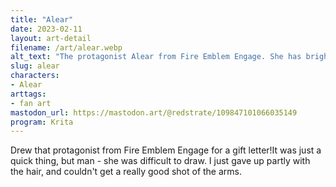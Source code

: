 ```yaml
---
title: "Alear"
date: 2023-02-11
layout: art-detail
filename: /art/alear.webp
alt_text: "The protagonist Alear from Fire Emblem Engage. She has brightly colored red and blue hair, matching eyes, and a white robe outfit with gold trims. She is holding her right hand in the air (the item is not included) and doing a peace sign in the other."
slug: alear
characters:
- Alear
arttags:
- fan art
mastodon_url: https://mastodon.art/@redstrate/109847101066035149
program: Krita
---
```

Drew that protagonist from Fire Emblem Engage for a gift letter!It was just a quick thing, but man - she was difficult to draw. I just gave up partly with the hair, and couldn't get a really good shot of the arms.
